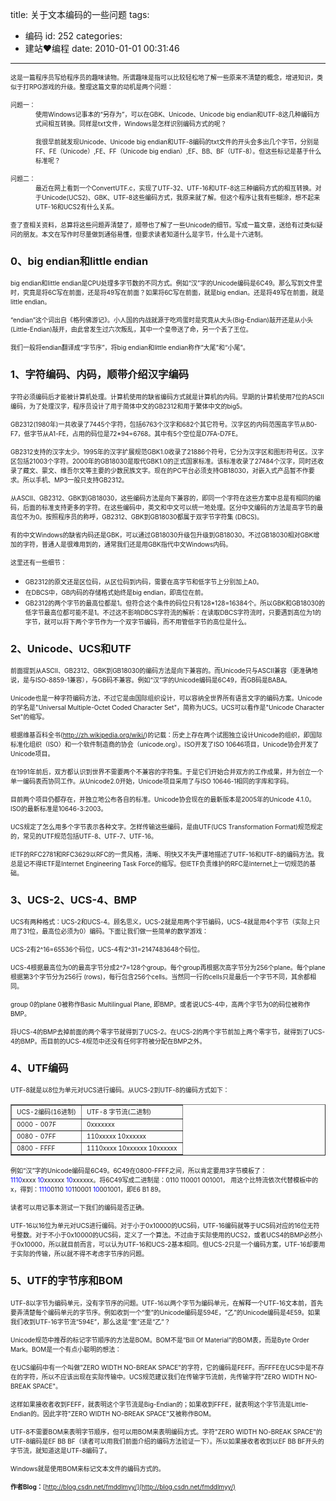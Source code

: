 title: 关于文本编码的一些问题
tags:
  - 编码
id: 252
categories:
  - 建站❤编程
date: 2010-01-01 00:31:46
---

<span style="font-size: x-small;">这是一篇程序员写给程序员的趣味读物。所谓趣味是指可以比较轻松地了解一些原来不清楚的概念，增进知识，类似于打RPG游戏的升级。整理这篇文章的动机是两个问题：</span>

<dl> <dt><span style="font-size: x-small;">问题一：</span></dt> <dd><span style="font-size: x-small;">使用Windows记事本的“另存为”，可以在GBK、Unicode、Unicode big endian和UTF-8这几种编码方式间相互转换。同样是txt文件，Windows是怎样识别编码方式的呢？</span>

<span style="font-size: x-small;">我很早前就发现Unicode、Unicode big endian和UTF-8编码的txt文件的开头会多出几个字节，分别是FF、FE（Unicode）,FE、FF（Unicode big endian）,EF、BB、BF（UTF-8）。但这些标记是基于什么标准呢？</span>

</dd> <dt><span style="font-size: x-small;">问题二：</span></dt> <dd><span style="font-size: x-small;">最近在网上看到一个ConvertUTF.c，实现了UTF-32、UTF-16和UTF-8这三种编码方式的相互转换。对于Unicode(UCS2)、GBK、UTF-8这些编码方式，我原来就了解。但这个程序让我有些糊涂，想不起来UTF-16和UCS2有什么关系。<!--more-->
</span></dd> </dl><span style="font-size: x-small;">查了查相关资料，总算将这些问题弄清楚了，顺带也了解了一些Unicode的细节。写成一篇文章，送给有过类似疑问的朋友。本文在写作时尽量做到通俗易懂，但要求读者知道什么是字节，什么是十六进制。</span>

<span style="font-size: x-small;">
</span>

### 0、big endian和little endian

<span style="font-size: x-small;">big endian和little endian是CPU处理多字节数的不同方式。例如“汉”字的Unicode编码是6C49。那么写到文件里时，究竟是将6C写在前面，还是将49写在前面？如果将6C写在前面，就是big endian。还是将49写在前面，就是little endian。</span>

<span style="font-size: x-small;">“endian”这个词出自《格列佛游记》。小人国的内战就源于吃鸡蛋时是究竟从大头(Big-Endian)敲开还是从小头(Little-Endian)敲开，由此曾发生过六次叛乱，其中一个皇帝送了命，另一个丢了王位。</span>

<span style="font-size: x-small;">我们一般将endian翻译成“字节序”，将big endian和little endian称作“大尾”和“小尾”。</span>

### 1、字符编码、内码，顺带介绍汉字编码

<span style="font-size: x-small;">字符必须编码后才能被计算机处理。计算机使用的缺省编码方式就是计算机的内码。早期的计算机使用7位的ASCII编码，为了处理汉字，程序员设计了用于简体中文的GB2312和用于繁体中文的big5。</span>

<span style="font-size: x-small;">GB2312(1980年)一共收录了7445个字符，包括6763个汉字和682个其它符号。汉字区的内码范围高字节从B0-F7，低字节从A1-FE，占用的码位是72*94=6768。其中有5个空位是D7FA-D7FE。</span>

<span style="font-size: x-small;">GB2312支持的汉字太少。1995年的汉字扩展规范GBK1.0收录了21886个符号，它分为汉字区和图形符号区。汉字区包括21003个字符。2000年的GB18030是取代GBK1.0的正式国家标准。该标准收录了27484个汉字，同时还收录了藏文、蒙文、维吾尔文等主要的少数民族文字。现在的PC平台必须支持GB18030，对嵌入式产品暂不作要求。所以手机、MP3一般只支持GB2312。</span>

<span style="font-size: x-small;">从ASCII、GB2312、GBK到GB18030，这些编码方法是向下兼容的，即同一个字符在这些方案中总是有相同的编码，后面的标准支持更多的字符。在这些编码中，英文和中文可以统一地处理。区分中文编码的方法是高字节的最高位不为0。按照程序员的称呼，GB2312、GBK到GB18030都属于双字节字符集 (DBCS)。</span>

<span style="font-size: x-small;">有的中文Windows的缺省内码还是GBK，可以通过GB18030升级包升级到GB18030。不过GB18030相对GBK增加的字符，普通人是很难用到的，通常我们还是用GBK指代中文Windows内码。</span>

<span style="font-size: x-small;">这里还有一些细节：</span>

*   <span style="font-size: x-small;">GB2312的原文还是区位码，从区位码到内码，需要在高字节和低字节上分别加上A0。</span>
*   <span style="font-size: x-small;">在DBCS中，GB内码的存储格式始终是big endian，即高位在前。</span>
*   <span style="font-size: x-small;">GB2312的两个字节的最高位都是1。但符合这个条件的码位只有128*128=16384个。所以GBK和GB18030的低字节最高位都可能不是1。不过这不影响DBCS字符流的解析：在读取DBCS字符流时，只要遇到高位为1的字节，就可以将下两个字节作为一个双字节编码，而不用管低字节的高位是什么。</span>

### 2、Unicode、UCS和UTF

<span style="font-size: x-small;">前面提到从ASCII、GB2312、GBK到GB18030的编码方法是向下兼容的。而Unicode只与ASCII兼容（更准确地说，是与ISO-8859-1兼容），与GB码不兼容。例如“汉”字的Unicode编码是6C49，而GB码是BABA。</span>

<span style="font-size: x-small;">Unicode也是一种字符编码方法，不过它是由国际组织设计，可以容纳全世界所有语言文字的编码方案。Unicode的学名是"Universal Multiple-Octet Coded Character Set"，简称为UCS。UCS可以看作是"Unicode Character Set"的缩写。</span>

<span style="font-size: x-small;">根据维基百科全书(http://zh.wikipedia.org/wiki/)的记载：历史上存在两个试图独立设计Unicode的组织，即国际标准化组织（ISO）和一个软件制造商的协会（unicode.org）。ISO开发了ISO 10646项目，Unicode协会开发了Unicode项目。</span>

<span style="font-size: x-small;">在1991年前后，双方都认识到世界不需要两个不兼容的字符集。于是它们开始合并双方的工作成果，并为创立一个单一编码表而协同工作。从Unicode2.0开始，Unicode项目采用了与ISO 10646-1相同的字库和字码。</span>

<span style="font-size: x-small;">目前两个项目仍都存在，并独立地公布各自的标准。Unicode协会现在的最新版本是2005年的Unicode 4.1.0。ISO的最新标准是10646-3:2003。</span>

<span style="font-size: x-small;">UCS规定了怎么用多个字节表示各种文字。怎样传输这些编码，是由UTF(UCS Transformation Format)规范规定的，常见的UTF规范包括UTF-8、UTF-7、UTF-16。</span>

<span style="font-size: x-small;">IETF的RFC2781和RFC3629以RFC的一贯风格，清晰、明快又不失严谨地描述了UTF-16和UTF-8的编码方法。我总是记不得IETF是Internet Engineering Task Force的缩写。但IETF负责维护的RFC是Internet上一切规范的基础。</span>

### 3、UCS-2、UCS-4、BMP

<span style="font-size: x-small;">UCS有两种格式：UCS-2和UCS-4。顾名思义，UCS-2就是用两个字节编码，UCS-4就是用4个字节（实际上只用了31位，最高位必须为0）编码。下面让我们做一些简单的数学游戏：</span>

<span style="font-size: x-small;">UCS-2有2^16=65536个码位，UCS-4有2^31=2147483648个码位。</span>

<span style="font-size: x-small;">UCS-4根据最高位为0的最高字节分成2^7=128个group。每个group再根据次高字节分为256个plane。每个plane根据第3个字节分为256行 (rows)，每行包含256个cells。当然同一行的cells只是最后一个字节不同，其余都相同。</span>

<span style="font-size: x-small;">group 0的plane 0被称作Basic Multilingual Plane, 即BMP。或者说UCS-4中，高两个字节为0的码位被称作BMP。</span>

<span style="font-size: x-small;">将UCS-4的BMP去掉前面的两个零字节就得到了UCS-2。在UCS-2的两个字节前加上两个零字节，就得到了UCS-4的BMP。而目前的UCS-4规范中还没有任何字符被分配在BMP之外。</span>

### 4、UTF编码

<span style="font-size: x-small;">UTF-8就是以8位为单元对UCS进行编码。从UCS-2到UTF-8的编码方式如下：</span>
<table border="1" width="75%">
<tbody>
<tr>
<td><span style="font-size: x-small;">UCS-2编码(16进制)</span></td>
<td><span style="font-size: x-small;">UTF-8 字节流(二进制)</span></td>
</tr>
<tr>
<td><span style="font-size: x-small;">0000 - 007F</span></td>
<td><span style="font-size: x-small;">0xxxxxxx</span></td>
</tr>
<tr>
<td><span style="font-size: x-small;">0080 - 07FF</span></td>
<td><span style="font-size: x-small;">110xxxxx 10xxxxxx</span></td>
</tr>
<tr>
<td><span style="font-size: x-small;">0800 - FFFF</span></td>
<td><span style="font-size: x-small;">1110xxxx 10xxxxxx 10xxxxxx</span></td>
</tr>
</tbody>
</table>
<span style="font-size: x-small;">例如“汉”字的Unicode编码是6C49。6C49在0800-FFFF之间，所以肯定要用3字节模板了：<span style="color: #0000ff;">1110</span>xxxx <span style="color: #0000ff;">10</span>xxxxxx <span style="color: #0000ff;">10</span>xxxxxx。将6C49写成二进制是：0110 110001 001001， 用这个比特流依次代替模板中的x，得到：<span style="color: #0000ff;">1110</span>0110 <span style="color: #0000ff;">10</span>110001 <span style="color: #0000ff;">10</span>001001，即E6 B1 89。</span>

<span style="font-size: x-small;">读者可以用记事本测试一下我们的编码是否正确。</span>

<span style="font-size: x-small;">UTF-16以16位为单元对UCS进行编码。对于小于0x10000的UCS码，UTF-16编码就等于UCS码对应的16位无符号整数。对于不小于0x10000的UCS码，定义了一个算法。不过由于实际使用的UCS2，或者UCS4的BMP必然小于0x10000，所以就目前而言，可以认为UTF-16和UCS-2基本相同。但UCS-2只是一个编码方案，UTF-16却要用于实际的传输，所以就不得不考虑字节序的问题。</span>

### 5、UTF的字节序和BOM

<span style="font-size: x-small;">UTF-8以字节为编码单元，没有字节序的问题。UTF-16以两个字节为编码单元，在解释一个UTF-16文本前，首先要弄清楚每个编码单元的字节序。例如收到一个“奎”的Unicode编码是594E，“乙”的Unicode编码是4E59。如果我们收到UTF-16字节流“594E”，那么这是“奎”还是“乙”？</span>

<span style="font-size: x-small;">Unicode规范中推荐的标记字节顺序的方法是BOM。BOM不是“Bill Of Material”的BOM表，而是Byte Order Mark。BOM是一个有点小聪明的想法：</span>

<span style="font-size: x-small;">在UCS编码中有一个叫做"ZERO WIDTH NO-BREAK SPACE"的字符，它的编码是FEFF。而FFFE在UCS中是不存在的字符，所以不应该出现在实际传输中。UCS规范建议我们在传输字节流前，先传输字符"ZERO WIDTH NO-BREAK SPACE"。</span>

<span style="font-size: x-small;">这样如果接收者收到FEFF，就表明这个字节流是Big-Endian的；如果收到FFFE，就表明这个字节流是Little-Endian的。因此字符"ZERO WIDTH NO-BREAK SPACE"又被称作BOM。</span>

<span style="font-size: x-small;">UTF-8不需要BOM来表明字节顺序，但可以用BOM来表明编码方式。字符"ZERO WIDTH NO-BREAK SPACE"的UTF-8编码是EF BB BF（读者可以用我们前面介绍的编码方法验证一下）。所以如果接收者收到以EF BB BF开头的字节流，就知道这是UTF-8编码了。</span>

<span style="font-size: x-small;">Windows就是使用BOM来标记文本文件的编码方式的。</span>

<span style="font-size: x-small;">**作者Blog：**[http://blog.csdn.net/fmddlmyy/](http://blog.csdn.net/fmddlmyy/)</span>
